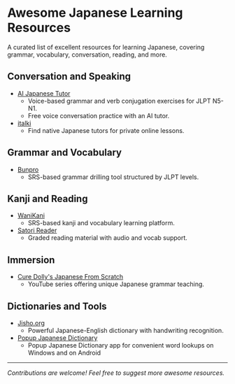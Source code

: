 # Awesome Japanese Learning Resources

A curated list of excellent resources for learning Japanese, covering grammar, vocabulary, conversation, reading, and more.

## Conversation and Speaking

- [AI Japanese Tutor](https://www.aijapanesetutor.org)
  - Voice-based grammar and verb conjugation exercises for JLPT N5-N1.
  - Free voice conversation practice with an AI tutor.
- [italki](https://www.italki.com/)
  - Find native Japanese tutors for private online lessons.

## Grammar and Vocabulary
- [Bunpro](https://www.bunpro.jp/)
  - SRS-based grammar drilling tool structured by JLPT levels.

## Kanji and Reading

- [WaniKani](https://www.wanikani.com/)
  - SRS-based kanji and vocabulary learning platform.
- [Satori Reader](https://www.satorireader.com/)
  - Graded reading material with audio and vocab support.

## Immersion

- [Cure Dolly's Japanese From Scratch](https://www.youtube.com/@organicjapanesewithcuredol49)
  - YouTube series offering unique Japanese grammar teaching.

## Dictionaries and Tools

- [Jisho.org](https://jisho.org/)
  - Powerful Japanese-English dictionary with handwriting recognition.
- [Popup Japanese Dictionary](https://www.popupjapanesedictionary.com)
  - Popup Japanese Dictionary app for convenient word lookups on Windows and on Android

---

*Contributions are welcome! Feel free to suggest more awesome resources.*
